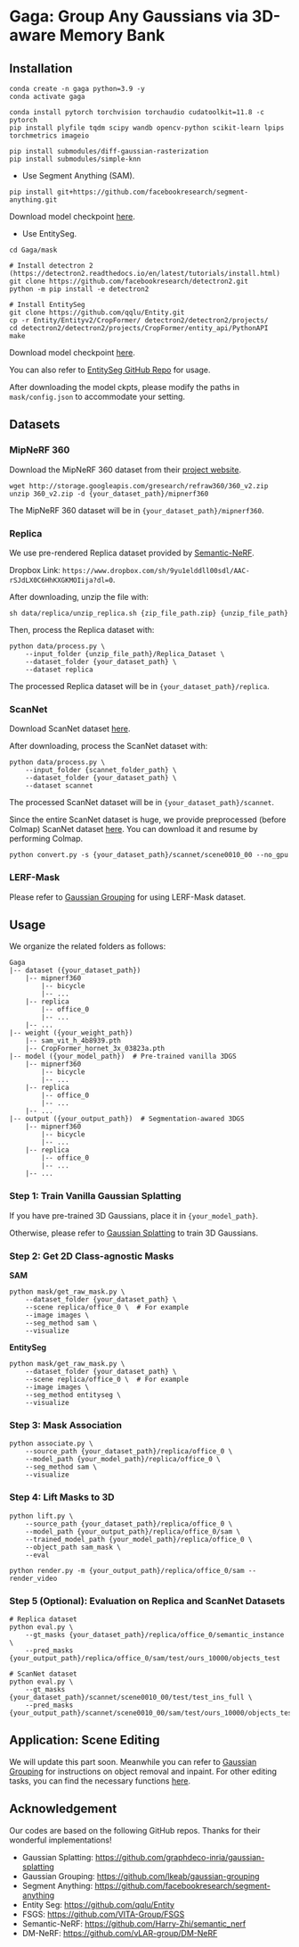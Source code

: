# Gaga: Group Any Gaussians via 3D-aware Memory Bank

## Installation
```
conda create -n gaga python=3.9 -y
conda activate gaga

conda install pytorch torchvision torchaudio cudatoolkit=11.8 -c pytorch
pip install plyfile tqdm scipy wandb opencv-python scikit-learn lpips torchmetrics imageio

pip install submodules/diff-gaussian-rasterization
pip install submodules/simple-knn
```

- Use Segment Anything (SAM).
```
pip install git+https://github.com/facebookresearch/segment-anything.git
```
 Download model checkpoint [here](https://github.com/facebookresearch/segment-anything?tab=readme-ov-file#model-checkpoints).

- Use EntitySeg.
```
cd Gaga/mask

# Install detectron 2 (https://detectron2.readthedocs.io/en/latest/tutorials/install.html)
git clone https://github.com/facebookresearch/detectron2.git
python -m pip install -e detectron2

# Install EntitySeg
git clone https://github.com/qqlu/Entity.git
cp -r Entity/Entityv2/CropFormer/ detectron2/detectron2/projects/
cd detectron2/detectron2/projects/CropFormer/entity_api/PythonAPI
make
```

Download model checkpoint [here](https://huggingface.co/datasets/qqlu1992/Adobe_EntitySeg/tree/main/CropFormer_model/Entity_Segmentation/CropFormer_hornet_3x).

You can also refer to [EntitySeg GitHub Repo](https://github.com/qqlu/Entity/blob/main/Entityv2/CODE.md) for usage.

After downloading the model ckpts, please modify the paths in `mask/config.json` to accommodate your setting.

## Datasets
### MipNeRF 360
Download the MipNeRF 360 dataset from their [project website](https://jonbarron.info/mipnerf360/).
```
wget http://storage.googleapis.com/gresearch/refraw360/360_v2.zip
unzip 360_v2.zip -d {your_dataset_path}/mipnerf360
```
The MipNeRF 360 dataset will be in `{your_dataset_path}/mipnerf360`.

### Replica
We use pre-rendered Replica dataset provided by [Semantic-NeRF](https://github.com/Harry-Zhi/semantic_nerf/tree/main).

Dropbox Link: `https://www.dropbox.com/sh/9yu1elddll00sdl/AAC-rSJdLX0C6HhKXGKMOIija?dl=0`.

After downloading, unzip the file with:
```
sh data/replica/unzip_replica.sh {zip_file_path.zip} {unzip_file_path}
```

Then, process the Replica dataset with:
```
python data/process.py \
    --input_folder {unzip_file_path}/Replica_Dataset \
    --dataset_folder {your_dataset_path} \
    --dataset replica
```
The processed Replica dataset will be in `{your_dataset_path}/replica`.

### ScanNet
Download ScanNet dataset [here](http://www.scan-net.org/).

After downloading, process the ScanNet dataset with:
```
python data/process.py \
    --input_folder {scannet_folder_path} \
    --dataset_folder {your_dataset_path} \
    --dataset scannet
```
The processed ScanNet dataset will be in `{your_dataset_path}/scannet`.

Since the entire ScanNet dataset is huge, we provide preprocessed (before Colmap) ScanNet dataset [here](https://drive.google.com/file/d/1WTKdeXneSMUrBrhey_aDnUCNdL3fA-Xw/view?usp=sharing). You can download it and resume by performing Colmap.
```
python convert.py -s {your_dataset_path}/scannet/scene0010_00 --no_gpu
```

### LERF-Mask

Please refer to [Gaussian Grouping](https://github.com/lkeab/gaussian-grouping/blob/main/docs/dataset.md) for using LERF-Mask dataset.

## Usage
We organize the related folders as follows:
```
Gaga
|-- dataset ({your_dataset_path})
    |-- mipnerf360
        |-- bicycle
        |-- ...
    |-- replica
        |-- office_0
        |-- ...
    |-- ...
|-- weight ({your_weight_path})
    |-- sam_vit_h_4b8939.pth
    |-- CropFormer_hornet_3x_03823a.pth
|-- model ({your_model_path})  # Pre-trained vanilla 3DGS
    |-- mipnerf360
        |-- bicycle
        |-- ...
    |-- replica
        |-- office_0
        |-- ...
    |-- ...
|-- output ({your_output_path})  # Segmentation-awared 3DGS
    |-- mipnerf360
        |-- bicycle
        |-- ...
    |-- replica
        |-- office_0
        |-- ...
    |-- ...
```

### Step 1: Train Vanilla Gaussian Splatting
If you have pre-trained 3D Gaussians, place it in `{your_model_path}`.

Otherwise, please refer to [Gaussian Splatting](https://github.com/graphdeco-inria/gaussian-splatting) to train 3D Gaussians.

### Step 2: Get 2D Class-agnostic Masks

**SAM**
```
python mask/get_raw_mask.py \
    --dataset_folder {your_dataset_path} \
    --scene replica/office_0 \  # For example
    --image images \
    --seg_method sam \
    --visualize
```

**EntitySeg**
```
python mask/get_raw_mask.py \
    --dataset_folder {your_dataset_path} \
    --scene replica/office_0 \  # For example
    --image images \
    --seg_method entityseg \
    --visualize
```

### Step 3: Mask Association
```
python associate.py \
    --source_path {your_dataset_path}/replica/office_0 \
    --model_path {your_model_path}/replica/office_0 \
    --seg_method sam \
    --visualize
```

### Step 4: Lift Masks to 3D
```
python lift.py \
    --source_path {your_dataset_path}/replica/office_0 \
    --model_path {your_output_path}/replica/office_0/sam \
    --trained_model_path {your_model_path}/replica/office_0 \
    --object_path sam_mask \
    --eval

python render.py -m {your_output_path}/replica/office_0/sam --render_video
```

### Step 5 (Optional): Evaluation on Replica and ScanNet Datasets
```
# Replica dataset
python eval.py \
    --gt_masks {your_dataset_path}/replica/office_0/semantic_instance \
    --pred_masks {your_output_path}/replica/office_0/sam/test/ours_10000/objects_test

# ScanNet dataset
python eval.py \
    --gt_masks {your_dataset_path}/scannet/scene0010_00/test/test_ins_full \
    --pred_masks {your_output_path}/scannet/scene0010_00/sam/test/ours_10000/objects_test
```

## Application: Scene Editing
We will update this part soon. Meanwhile you can refer to [Gaussian Grouping](https://github.com/lkeab/gaussian-grouping/blob/main/docs/edit_removal_inpaint.md) for instructions on object removal and inpaint. For other editing tasks, you can find the necessary functions [here](https://github.com/weijielyu/Gaga/blob/main/scene/gaussian_model.py).

## Acknowledgement

Our codes are based on the following GitHub repos. Thanks for their wonderful implementations!

- Gaussian Splatting: https://github.com/graphdeco-inria/gaussian-splatting
- Gaussian Grouping: https://github.com/lkeab/gaussian-grouping
- Segment Anything: https://github.com/facebookresearch/segment-anything
- Entity Seg: https://github.com/qqlu/Entity
- FSGS: https://github.com/VITA-Group/FSGS
- Semantic-NeRF: https://github.com/Harry-Zhi/semantic_nerf
- DM-NeRF: https://github.com/vLAR-group/DM-NeRF
